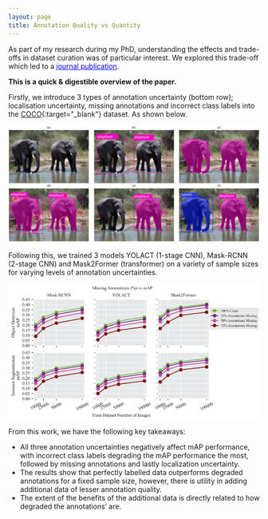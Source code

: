 ```yaml
---
layout: page
title: Annotation Quality vs Quantity
---
```


As part of my research during my PhD, understanding the effects and trade-offs in dataset curation was of particular interest. We explored this trade-off which led to a <a href="https://ieeexplore.ieee.org/abstract/document/10689528" target="_blank" style="color:blue; text-decoration: underline;">journal publication</a>.  

**This is a quick & digestible overview of the paper.** 

Firstly, we introduce 3 types of annotation uncertainty (bottom row); localisation uncertainty, missing annotations and incorrect class labels into the [COCO](https://cocodataset.org/#home){:target="_blank"} dataset. As shown below.

  <p style="text-align: center;">
     <img src="/assets/img/annot_exp.png" alt="Annotation Examples" style="max-width: 100%; height: auto;" />
   </p> 

Following this, we trained 3 models YOLACT (1-stage CNN), Mask-RCNN (2-stage CNN) and Mask2Former (transformer) on a variety of sample sizes for varying levels of annotation uncertainties. 

  <p style="text-align: center;">
     <img src="/assets/img/exp_results.png" alt="Experiment Example" style="max-width: 100%; height: auto;" />
   </p> 

From this work, we have the following key takeaways:
- All three annotation uncertainties negatively affect mAP performance, with incorrect class labels degrading the mAP performance the most, followed by missing annotations and lastly localization uncertainty.
- The results show that perfectly labelled data outperforms degraded annotations for a fixed sample size, however, there is utility in adding additional data of lesser annotation quality.
- The extent of the benefits of the additional data is directly related to how degraded the annotations’ are.


